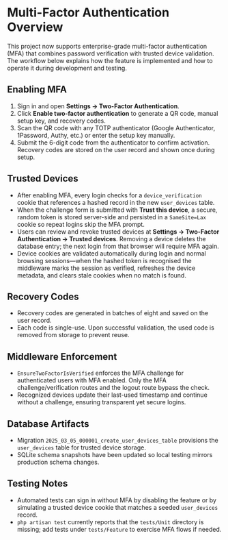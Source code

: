 # Multi-Factor Authentication Overview

This project now supports enterprise-grade multi-factor authentication (MFA) that combines password verification with trusted device validation. The workflow below explains how the feature is implemented and how to operate it during development and testing.

## Enabling MFA
1. Sign in and open **Settings → Two-Factor Authentication**.
2. Click **Enable two-factor authentication** to generate a QR code, manual setup key, and recovery codes.
3. Scan the QR code with any TOTP authenticator (Google Authenticator, 1Password, Authy, etc.) or enter the setup key manually.
4. Submit the 6-digit code from the authenticator to confirm activation. Recovery codes are stored on the user record and shown once during setup.

## Trusted Devices
- After enabling MFA, every login checks for a `device_verification` cookie that references a hashed record in the new `user_devices` table.
- When the challenge form is submitted with **Trust this device**, a secure, random token is stored server-side and persisted in a `SameSite=Lax` cookie so repeat logins skip the MFA prompt.
- Users can review and revoke trusted devices at **Settings → Two-Factor Authentication → Trusted devices**. Removing a device deletes the database entry; the next login from that browser will require MFA again.
- Device cookies are validated automatically during login and normal browsing sessions—when the hashed token is recognised the middleware marks the session as verified, refreshes the device metadata, and clears stale cookies when no match is found.

## Recovery Codes
- Recovery codes are generated in batches of eight and saved on the user record.
- Each code is single-use. Upon successful validation, the used code is removed from storage to prevent reuse.

## Middleware Enforcement
- `EnsureTwoFactorIsVerified` enforces the MFA challenge for authenticated users with MFA enabled. Only the MFA challenge/verification routes and the logout route bypass the check.
- Recognized devices update their last-used timestamp and continue without a challenge, ensuring transparent yet secure logins.

## Database Artifacts
- Migration `2025_03_05_000001_create_user_devices_table` provisions the `user_devices` table for trusted device storage.
- SQLite schema snapshots have been updated so local testing mirrors production schema changes.

## Testing Notes
- Automated tests can sign in without MFA by disabling the feature or by simulating a trusted device cookie that matches a seeded `user_devices` record.
- `php artisan test` currently reports that the `tests/Unit` directory is missing; add tests under `tests/Feature` to exercise MFA flows if needed.

